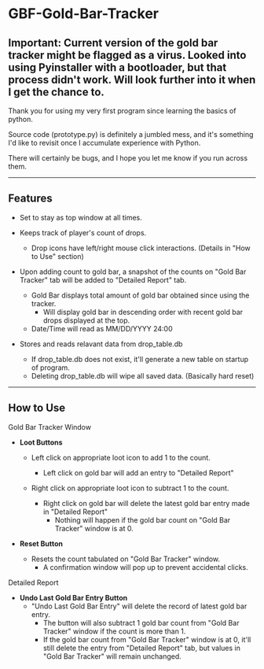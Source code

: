 # GBF-Gold-Bar-Tracker

**Important:** Current version of the gold bar tracker might be flagged as a virus. Looked into using Pyinstaller with a bootloader, but that process didn't work. Will look further into it when I get the chance to.
------------------------------------------------------
Thank you for using my very first program since learning the basics of python.

Source code (prototype.py) is definitely a jumbled mess, and it's something I'd like to revisit once I accumulate experience with Python.

There will certainly be bugs, and I hope you let me know if you run across them.


------------------------------------------------------
Features
------------------------------------------------------

* Set to stay as top window at all times.

* Keeps track of player's count of drops.
    * Drop icons have left/right mouse click interactions. (Details in "How to Use" section)

* Upon adding count to gold bar, a snapshot of the counts on "Gold Bar Tracker" tab will be added to "Detailed Report" tab.
    * Gold Bar displays total amount of gold bar obtained since using the tracker.
      * Will display gold bar in descending order with recent gold bar drops displayed at the top.
    * Date/Time will read as MM/DD/YYYY 24:00

* Stores and reads relavant data from drop_table.db
    * If drop_table.db does not exist, it'll generate a new table on startup of program.
    * Deleting drop_table.db will wipe all saved data. (Basically hard reset)


------------------------------------------------------
**How to Use**
------------------------------------------------------

Gold Bar Tracker Window
  * **Loot Buttons**
    * Left click on appropriate loot icon to add 1 to the count.
      * Left click on gold bar will add an entry to "Detailed Report"

    * Right click on appropriate loot icon to subtract 1 to the count.
      * Right click on gold bar will delete the latest gold bar entry made in "Detailed Report"
        * Nothing will happen if the gold bar count on "Gold Bar Tracker" window is at 0.
        
  * **Reset Button**
    * Resets the count tabulated on "Gold Bar Tracker" window.
      * A confirmation window will pop up to prevent accidental clicks.
    
Detailed Report
  * **Undo Last Gold Bar Entry Button**
    * "Undo Last Gold Bar Entry" will delete the record of latest gold bar entry.
      * The button will also subtract 1 gold bar count from "Gold Bar Tracker" window if the count is more than 1. 
      * If the gold bar count from "Gold Bar Tracker" window is at 0, it'll still delete the entry from "Detailed Report" tab, but values in "Gold Bar Tracker" will remain unchanged. 
      

